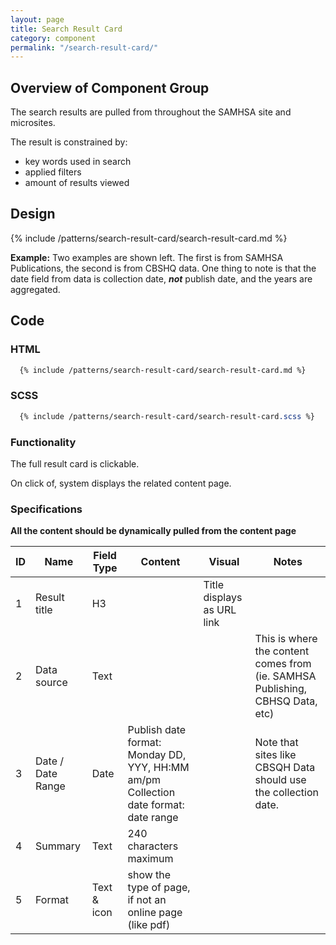 ```yaml
---
layout: page
title: Search Result Card
category: component
permalink: "/search-result-card/"
---
```

## Overview of Component Group
The search results are pulled from throughout the SAMHSA site and microsites.

The result is constrained by:

- key words used in search
- applied filters
- amount of results viewed

## Design

{% include /patterns/search-result-card/search-result-card.md %}

**Example:**
Two examples are shown left. The first is from SAMHSA Publications, the second is from CBSHQ data. One thing to note is that the date field from data is collection date, ***not*** publish date, and the years are aggregated.


## Code
### HTML
```html
  {% include /patterns/search-result-card/search-result-card.md %}
```

### SCSS
```scss
  {% include /patterns/search-result-card/search-result-card.scss %}
```

### Functionality

The full result card is clickable.

On click of, system displays the related content page.

### Specifications

**All the content should be dynamically pulled from the content page**

| ID   | Name | Field Type  | Content | Visual | Notes |
|------|------|-------------|---------|--------|-------|
| 1    | Result title | H3|  | Title displays as URL link | |
| 2    | Data source | Text | | | This is where the content comes from (ie. SAMHSA Publishing, CBHSQ Data, etc) |
| 3    | Date / Date Range | Date | Publish date format: Monday DD, YYY, HH:MM am/pm Collection date format: date range | | Note that sites like CBSQH Data should use the collection date. |
| 4    | Summary | Text | 240 characters maximum |
| 5    | Format | Text & icon | show the type of page, if not an online page (like pdf) | 
